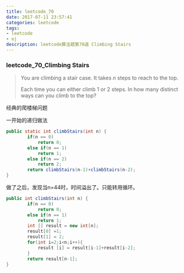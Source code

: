 ```yaml
---
title: leetcode_70
date: 2017-07-11 23:57:41
categories: leetcode
tags: 
- leetcode
- oj
description: leetcode算法题第70道 Climbing Stairs
---
```


### leetcode\_70\_Climbing Stairs

>You are climbing a stair case. It takes *n* steps to reach to the top.
>
>Each time you can either climb 1 or 2 steps. In how many distinct ways can you climb to the top?

经典的爬楼梯问题

一开始的递归做法

```java
public static int climbStairs(int n) {
        if(n == 0)
            return 0;
        else if(n == 1)
            return 1;
        else if(n == 2)
            return 2;
        return climbStairs(n-1)+climbStairs(n-2);
}
```

做了之后，发现当n=44时，时间溢出了。只能转用循环。

```java
public int climbStairs(int n) {
    	if(n == 0)
    		return 0;
        else if(n == 1)
        	return 1;
        int [] result = new int[n];
        result[0] =1;
        result[1] = 2;
        for(int i=2;i<n;i++){
        	result [i] = result[i-1]+result[i-2];
        }
        return result[n-1];
}

```

